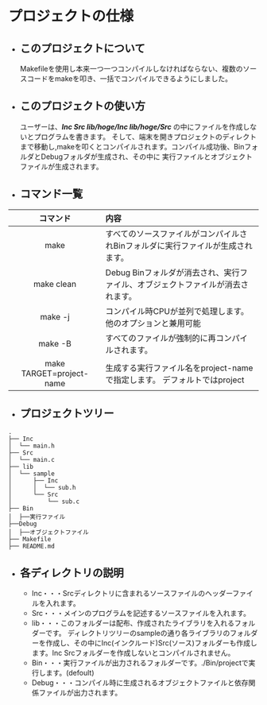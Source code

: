# プロジェクトの仕様
- ## このプロジェクトについて
  Makefileを使用し本来一つ一つコンパイルしなければならない、複数のソースコードをmakeを叩き、一括でコンパイルできるようにしました。
- ## このプロジェクトの使い方
  ユーザーは、***Inc Src lib/hoge/Inc lib/hoge/Src*** の中にファイルを作成しないとプログラムを書きます。
そして、端末を開きプロジェクトのディレクトまで移動し,makeを叩くとコンパイルされます。コンパイル成功後、BinフォルダとDebugフォルダが生成され、その中に
実行ファイルとオブジェクトファイルが生成されます。
- ## コマンド一覧
| コマンド | 内容 |
|:---------:|:------------------------------------------------------|
| make | すべてのソースファイルがコンパイルされBinフォルダに実行ファイルが生成されます。 |
| make clean | Debug Binフォルダが消去され、実行ファイル、オブジェクトファイルが消去されます。 |
| make -j | コンパイル時CPUが並列で処理します。他のオプションと兼用可能 |
| make -B | すべてのファイルが強制的に再コンパイルされます。 |
| make TARGET=project-name | 生成する実行ファイル名をproject-nameで指定します。 デフォルトではproject |


- ## プロジェクトツリー
~~~:txt
.
├── Inc
│  └── main.h
├── Src
│  └── main.c
├── lib
│  └── sample
│      ├── Inc
│      │  └── sub.h
│      └── Src
│          └── sub.c
├── Bin
│  ├──実行ファイル
├──Debug
│  ├──オブジェクトファイル
├── Makefile
├── README.md
~~~
- ## 各ディレクトリの説明
    - Inc・・・Srcディレクトリに含まれるソースファイルのヘッダーファイルを入れます。
    - Src・・・メインのプログラムを記述するソースファイルを入れます。
    - lib・・・このフォルダーは配布、作成されたライブラリを入れるフォルダーです。
      ディレクトリツリーのsampleの通り各ライブラリのフォルダーを作成し、その中にInc(インクルード)Src(ソース)フォルダーも作成します。Inc Srcフォルダーを作成しないとコンパイルされません。
    - Bin・・・実行ファイルが出力されるフォルダーです。./Bin/projectで実行します。(defoult)
    - Debug・・・コンパイル時に生成されるオブジェクトファイルと依存関係ファイルが出力されます。